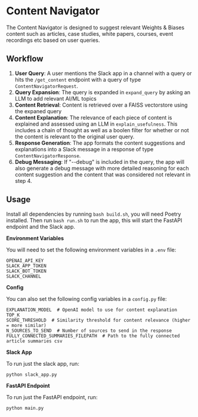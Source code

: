 # Content Navigator

The Content Navigator is designed to suggest relevant Weights & Biases content such as articles, case studies, white papers, courses, event recordings etc based on user queries.

## Workflow

1. **User Query**: A user mentions the Slack app in a channel with a query or hits the `/get_content` endpoint with a query of type `ContentNavigatorRequest`.
2. **Query Expansion**: The query is expanded in `expand_query` by asking an LLM to add relevant AI/ML topics 
3. **Content Retrieval**: Content is retrieved over a FAISS vectorstore using the expaned query
4. **Content Explanation**: The relevance of each piece of content is explained and assessed using an LLM in `explain_usefulness`. This includes a chain of thought as well as a boolen filter for whether or not the content is relevant to the original user query.
5. **Response Generation**: The app formats the content suggestions and explanations into a Slack message in a response of type `ContentNavigatorResponse`.
6. **Debug Messaging**: If "--debug" is included in the query, the app will also generate a debug message with more detailed reasoning for each content suggestion and the content that was considered not relevant in step 4.


## Usage

Install all dependencies by running `bash build.sh`, you will need Poetry installed. Then run `bash run.sh` to run the app, this will start the FastAPI endpoint and the Slack app. 

**Environment Variables**

You will need to set the following environment variables in a `.env` file:

```
OPENAI_API_KEY
SLACK_APP_TOKEN
SLACK_BOT_TOKEN
SLACK_CHANNEL
```
 
**Config**

You can also set the following config variables in a `config.py` file:

```
EXPLANATION_MODEL  # OpenAI model to use for content explanation
TOP_K
SCORE_THRESHOLD  # Similarity threshold for content relevance (higher = more similar)
N_SOURCES_TO_SEND  # Number of sources to send in the response
FULLY_CONNECTED_SUMMARIES_FILEPATH  # Path to the fully connected article summaries csv
```

**Slack App**

To run just the slack app, run:

```bash
python slack_app.py
```

**FastAPI Endpoint**

To run just the FastAPI endpoint, run:

```bash
python main.py
```
